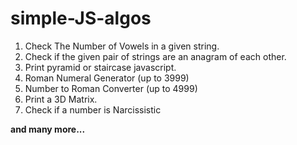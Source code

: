 # simple-JS-algos

1. Check The Number of Vowels in a given string. 
2. Check if the given pair of strings are an anagram of each other. 
3. Print pyramid or staircase javascript. 
4. Roman Numeral Generator (up to 3999)
5. Number to Roman Converter (up to 4999)
6. Print a 3D Matrix. 
7. Check if a number is Narcissistic

__and many more...__ 